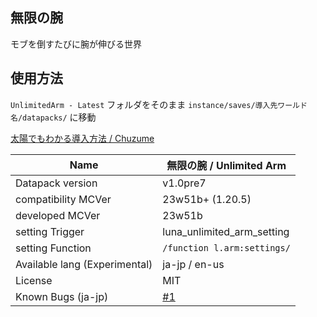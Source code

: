 ## 無限の腕
モブを倒すたびに腕が伸びる世界


## 使用方法
`UnlimitedArm - Latest` フォルダをそのまま `instance/saves/導入先ワールド名/datapacks/` に移動

[太陽でもわかる導入方法 / Chuzume](https://youtu.be/-cm0JMmt9-A)




| Name | 無限の腕 / Unlimited Arm |
| --- | --- |
| Datapack version | v1.0pre7 | 
| compatibility MCVer | 23w51b+ (1.20.5) |
| developed MCVer | 23w51b |
| setting Trigger | luna_unlimited_arm_setting |
| setting Function | `/function l.arm:settings/` |
| Available lang (Experimental) | ja-jp / en-us |
| License | MIT |
| Known Bugs (ja-jp) | [#1](https://github.com/luna724/datapack-collection/issues/1) |